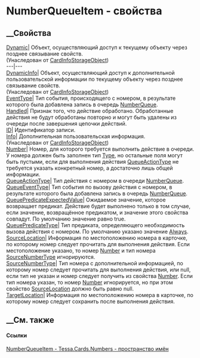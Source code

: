# NumberQueueItem - свойства
##  __Свойства
[Dynamic](P_Tessa_Cards_CardInfoStorageObject_Dynamic.htm)|  Объект,
осуществляющий доступ к текущему объекту через позднее связывание свойств.  
(Унаследован от
[CardInfoStorageObject](T_Tessa_Cards_CardInfoStorageObject.htm))  
---|---  
[DynamicInfo](P_Tessa_Cards_CardInfoStorageObject_DynamicInfo.htm)|  Объект,
осуществляющий доступ к дополнительной пользовательской информации по текущему
объекту через позднее связывание свойств.  
(Унаследован от
[CardInfoStorageObject](T_Tessa_Cards_CardInfoStorageObject.htm))  
[EventType](P_Tessa_Cards_Numbers_NumberQueueItem_EventType.htm)|  Тип
события, происходящего с номером, в результате которого была добавлена запись
в очередь [NumberQueue](T_Tessa_Cards_Numbers_NumberQueue.htm).  
[Handled](P_Tessa_Cards_Numbers_NumberQueueItem_Handled.htm)|  Признак того,
что действие обработано. Обработанные действия не будут обработаны повторно и
могут быть удалены из очереди после завершения цепочки действий.  
[ID](P_Tessa_Cards_Numbers_NumberQueueItem_ID.htm)|  Идентификатор записи.  
[Info](P_Tessa_Cards_CardInfoStorageObject_Info.htm)|  Дополнительная
пользовательская информация.  
(Унаследован от
[CardInfoStorageObject](T_Tessa_Cards_CardInfoStorageObject.htm))  
[Number](P_Tessa_Cards_Numbers_NumberQueueItem_Number.htm)|  Номер, для
которого требуется выполнить действие в очереди. У номера должен быть заполнен
тип [Type](P_Tessa_Cards_Numbers_NumberStorageObject_Type.htm), но остальные
поля могут быть пустыми, если для выполнения действия
[QueueActionType](P_Tessa_Cards_Numbers_NumberQueueItem_QueueActionType.htm)
не требуется указать конкретный номер, а достаточно лишь общей информации.  
[QueueActionType](P_Tessa_Cards_Numbers_NumberQueueItem_QueueActionType.htm)|
Тип действия с номером в очереди
[NumberQueue](T_Tessa_Cards_Numbers_NumberQueue.htm).  
[QueueEventType](P_Tessa_Cards_Numbers_NumberQueueItem_QueueEventType.htm)|
Тип события по вызову действия с номером, в результате которого была добавлена
запись в очередь [NumberQueue](T_Tessa_Cards_Numbers_NumberQueue.htm).  
[QueuePredicateExpectedValue](P_Tessa_Cards_Numbers_NumberQueueItem_QueuePredicateExpectedValue.htm)|
Ожидаемое значение, которое возвращает предикат. Действие будет выполнено
только в том случае, если значение, возвращённое предикатом, и значение этого
свойства совпадут. По умолчанию значение равно true.  
[QueuePredicateType](P_Tessa_Cards_Numbers_NumberQueueItem_QueuePredicateType.htm)|
Тип предиката, определяющего необходимость вызова действия с номером. По
умолчанию указано значение
[Always](F_Tessa_Cards_Numbers_NumberQueuePredicateTypes_Always.htm).  
[SourceLocation](P_Tessa_Cards_Numbers_NumberQueueItem_SourceLocation.htm)|
Информация по местоположению номера в карточке, по которому номер следует
прочитать для выполнения действия. Если местоположение указано, то номер
[Number](P_Tessa_Cards_Numbers_NumberQueueItem_Number.htm) и тип номера
[SourceNumberType](P_Tessa_Cards_Numbers_NumberQueueItem_SourceNumberType.htm)
игнорируются.  
[SourceNumberType](P_Tessa_Cards_Numbers_NumberQueueItem_SourceNumberType.htm)|
Тип номера с дополнительной информацией, по которому номер следует прочитать
для выполнения действия, или null, если тип не указан и номер следует получить
из свойства [Number](P_Tessa_Cards_Numbers_NumberQueueItem_Number.htm). Если
тип номера указан, то номер
[Number](P_Tessa_Cards_Numbers_NumberQueueItem_Number.htm) игнорируется, но
при этом свойство
[SourceLocation](P_Tessa_Cards_Numbers_NumberQueueItem_SourceLocation.htm)
должно быть равно null.  
[TargetLocation](P_Tessa_Cards_Numbers_NumberQueueItem_TargetLocation.htm)|
Информация по местоположению номера в карточке, по которому номер следует
сохранить после выполнения действия.  
## __См. также
#### Ссылки
[NumberQueueItem - ](T_Tessa_Cards_Numbers_NumberQueueItem.htm)
[Tessa.Cards.Numbers - пространство имён](N_Tessa_Cards_Numbers.htm)
